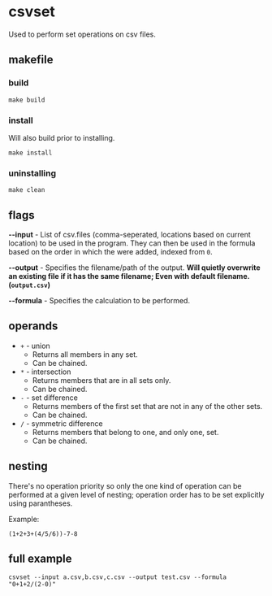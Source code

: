 # csvset
Used to perform set operations on csv files.

## makefile

### build

`make build`

### install

Will also build prior to installing.

`make install`

### uninstalling

`make clean`

## flags

**--input** - List of csv.files (comma-seperated, locations based on current location) to be used in the program. They can then be used in the formula based on the order in which the were added, indexed from `0`.

**--output** - Specifies the filename/path of the output. **Will quietly overwrite an existing file if it has the same filename; Even with default filename. (`output.csv`)**

**--formula** - Specifies the calculation to be performed.

## operands

- `+` - union
  - Returns all members in any set.
  - Can be chained.
- `*` - intersection
  - Returns members that are in all sets only.
  - Can be chained.
- `-` - set difference
  - Returns members of the first set that are not in any of the other sets.
  - Can be chained.
- `/` - symmetric difference
  - Returns members that belong to one, and only one, set.
  - Can be chained.

## nesting

There's no operation priority so only the one kind of operation can be performed at a given level of nesting; operation order has to be set explicitly using parantheses.

Example:

`(1+2+3+(4/5/6))-7-8`

## full example

`csvset --input a.csv,b.csv,c.csv --output test.csv --formula "0+1+2/(2-0)"`
